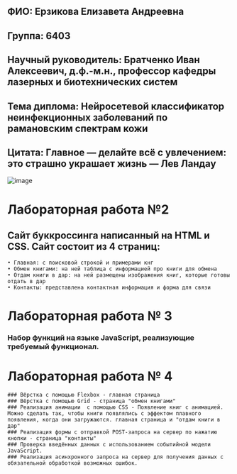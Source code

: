 ## ФИО: Ерзикова Елизавета Андреевна
## Группа: 6403
## Научный руководитель: Братченко Иван Алексеевич, д.ф.-м.н., профессор кафедры лазерных и биотехнических систем
## Тема диплома: Нейросетевой классификатор неинфекционных заболеваний по рамановским спектрам кожи
## Цитата: Главное — делайте всё с увлечением: это страшно украшает жизнь — Лев Ландау

![image](https://github.com/user-attachments/assets/e1398f3e-d0a6-4d34-955a-41cfbc80911d)



# Лабораторная работа №2
## Сайт буккроссинга написанный на HTML и CSS. Сайт состоит из 4 страниц:
```
• Главная: с поисковой строкой и примерами кнг
• Обмен книгами: на ней таблица с информацией про книги для обмена 
• Отдам книги в дар: на ней размещены изображения книг, которые готовы отдать в дар
• Контакты: представлена контактная информация и форма для связи
```


# Лабораторная работа № 3
### Набор функций на языке JavaScript, реализующие требуемый функционал.


# Лабораторная работа № 4

```
### Вёрстка с помощью Flexbox - главная страница
### Вёрстка с помощью Grid - страница "обмен книгами"
### Реализация анимации  с помощью CSS - Появление книг с анимацией. Можно сделать так, чтобы книги появлялись с эффектом плавного появления, когда они загружаются. главная страница и "отдам книги в дар"
### Реализация формы с отправкой POST-запроса на сервер по нажатию кнопки - страница "контакты"
### Проверка введённых данных с использованием событийной модели JavaScript.
### Реализация асинхронного запроса на сервер для получения данных с обязательной обработкой возможных ошибок.
```
